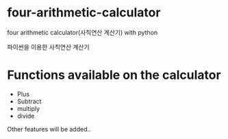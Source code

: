 # four-arithmetic-calculator
four arithmetic calculator(사칙연산 계산기) with python

파이썬을 이용한 사칙연산 계산기

# Functions available on the calculator
* Plus
* Subtract
* multiply
* divide

Other features will be added..
